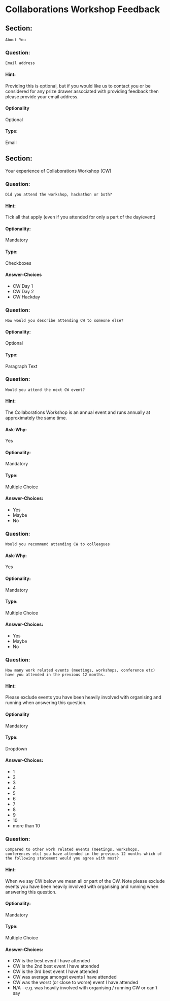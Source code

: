 # Collaborations Workshop Feedback

## Section:
```
About You
```

### Question:
```
Email address
```

#### Hint:
Providing this is optional, but if you would like us to contact you or be considered for any prize drawer associated with providing feedback then please provide your email address.

#### Optionality
Optional

#### Type:
Email

## Section:
Your experience of Collaborations Workshop (CW)

### Question:
```
Did you attend the workshop, hackathon or both?
```

#### Hint:
Tick all that apply (even if you attended for only a part of the day/event)

#### Optionality:
Mandatory

#### Type:
Checkboxes

#### Answer-Choices
* CW Day 1
* CW Day 2
* CW Hackday

<here> 

### Question:
```
How would you describe attending CW to someone else?
```

#### Optionality:
Optional
 
#### Type:
Paragraph Text

### Question:
```
Would you attend the next CW event?
```

#### Hint:
The Collaborations Workshop is an annual event and runs annually at approximately the same time.

#### Ask-Why:
Yes

#### Optionality:
Mandatory 

#### Type:
Multiple Choice

#### Answer-Choices:
* Yes
* Maybe
* No

### Question:
```
Would you recommend attending CW to colleagues
```
#### Ask-Why:
Yes

#### Optionality:
Mandatory 

#### Type:
Multiple Choice

#### Answer-Choices:
* Yes
* Maybe
* No

### Question:
```
How many work related events (meetings, workshops, conference etc) have you attended in the previous 12 months.
```

#### Hint:
Please exclude events you have been heavily involved with organising and running when answering this question.

#### Optionality
Mandatory 

#### Type:
Dropdown

#### Answer-Choices:
* 1
* 2
* 3
* 4
* 5
* 6
* 7
* 8
* 9
* 10
* more than 10

### Question:
```
Compared to other work related events (meetings, workshops, conferences etc) you have attended in the previous 12 months which of the following statement would you agree with most?
```

#### Hint:
When we say CW below we mean all or part of the CW. Note please exclude events you have been heavily involved with organising and running when answering this question.

#### Optionality:
Mandatory

#### Type:
Multiple Choice

#### Answer-Choices:
* CW is the best event I have attended
* CW is the 2nd best event I have attended
* CW is the 3rd best event I have attended
* CW was average amongst events I have attended
* CW was the worst (or close to worse) event I have attended
* N/A - e.g. was heavily involved with organising / running CW or can't say


